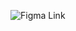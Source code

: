 ![Figma Link](https://www.figma.com/embed?embed_host=share&url=https%3A%2F%2Fwww.figma.com%2Ffile%2FAN0H3cZ825GiklL6Ccr0de%2FProject-C-Lecture%3Ftype%3Ddesign%26node-id%3D0%253A1%26t%3DJLYo1gg8qkf7dVqR-1)